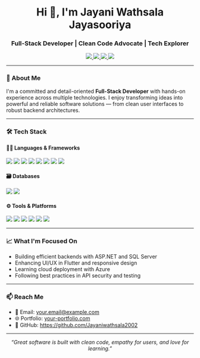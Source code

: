 <h1 align="center">Hi 👋, I'm Jayani  Wathsala Jayasooriya</h1>
<h3 align="center">Full-Stack Developer | Clean Code Advocate | Tech Explorer</h3>

<p align="center">
  <a href="https://github.com/Jayaniwathsala2002" target="_blank">
    <img src="https://img.shields.io/badge/GitHub-181717?style=for-the-badge&logo=github&logoColor=white" />
  </a>
  <a href="https://www.linkedin.com/in/janu14/" target="_blank">
    <img src="https://img.shields.io/badge/LinkedIn-0A66C2?style=for-the-badge&logo=linkedin&logoColor=white" />
  </a>
  <a href="https://www.facebook.com/jayani.wathsala.jayasooriya" target="_blank">
    <img src="https://img.shields.io/badge/Facebook-1877F2?style=for-the-badge&logo=facebook&logoColor=white" />
  </a>
  <a href="https://www.instagram.com/ms.jayani_/" target="_blank">
    <img src="https://img.shields.io/badge/Instagram-E4405F?style=for-the-badge&logo=instagram&logoColor=white" />
  </a>
</p>

---

### 💼 About Me

I'm a committed and detail-oriented **Full-Stack Developer** with hands-on experience across multiple technologies. I enjoy transforming ideas into powerful and reliable software solutions — from clean user interfaces to robust backend architectures.

---

### 🛠️ Tech Stack

#### 👩‍💻 Languages & Frameworks  
<p>
  <img src="https://img.shields.io/badge/HTML5-E34F26?style=flat&logo=html5&logoColor=white" />
  <img src="https://img.shields.io/badge/CSS3-1572B6?style=flat&logo=css3&logoColor=white" />
  <img src="https://img.shields.io/badge/JavaScript-F7DF1E?style=flat&logo=javascript&logoColor=black" />
  <img src="https://img.shields.io/badge/Flutter-02569B?style=flat&logo=flutter&logoColor=white" />
  <img src="https://img.shields.io/badge/Python-3776AB?style=flat&logo=python&logoColor=white" />
  <img src="https://img.shields.io/badge/Java-007396?style=flat&logo=java&logoColor=white" />
  <img src="https://img.shields.io/badge/C%23-512BD4?style=flat&logo=csharp&logoColor=white" />
  <img src="https://img.shields.io/badge/ASP.NET-5C2D91?style=flat&logo=dotnet&logoColor=white" />
</p>

#### 🗃️ Databases  
<p>
  <img src="https://img.shields.io/badge/SQL_Server-CC2927?style=flat&logo=microsoftsqlserver&logoColor=white" />
  <img src="https://img.shields.io/badge/MySQL-4479A1?style=flat&logo=mysql&logoColor=white" />
</p>

#### ⚙️ Tools & Platforms  
<p>
  <img src="https://img.shields.io/badge/Git-F05032?style=flat&logo=git&logoColor=white" />
  <img src="https://img.shields.io/badge/GitHub-181717?style=flat&logo=github&logoColor=white" />
  <img src="https://img.shields.io/badge/VS_Code-007ACC?style=flat&logo=visualstudiocode&logoColor=white" />
  <img src="https://img.shields.io/badge/Visual_Studio-5C2D91?style=flat&logo=visualstudio&logoColor=white" />
  <img src="https://img.shields.io/badge/Postman-FF6C37?style=flat&logo=postman&logoColor=white" />
  <img src="https://img.shields.io/badge/Figma-F24E1E?style=flat&logo=figma&logoColor=white" />
</p>

---

### 📈 What I'm Focused On

- Building efficient backends with ASP.NET and SQL Server  
- Enhancing UI/UX in Flutter and responsive design  
- Learning cloud deployment with Azure  
- Following best practices in API security and testing  

---

### 📫 Reach Me

- 📧 Email: your.email@example.com  
- 🌐 Portfolio: [your-portfolio.com](https://your-portfolio.com)  
- 🐙 GitHub: https://github.com/Jayaniwathsala2002

---

<p align="center">
  <em>“Great software is built with clean code, empathy for users, and love for learning.”</em>
</p>
